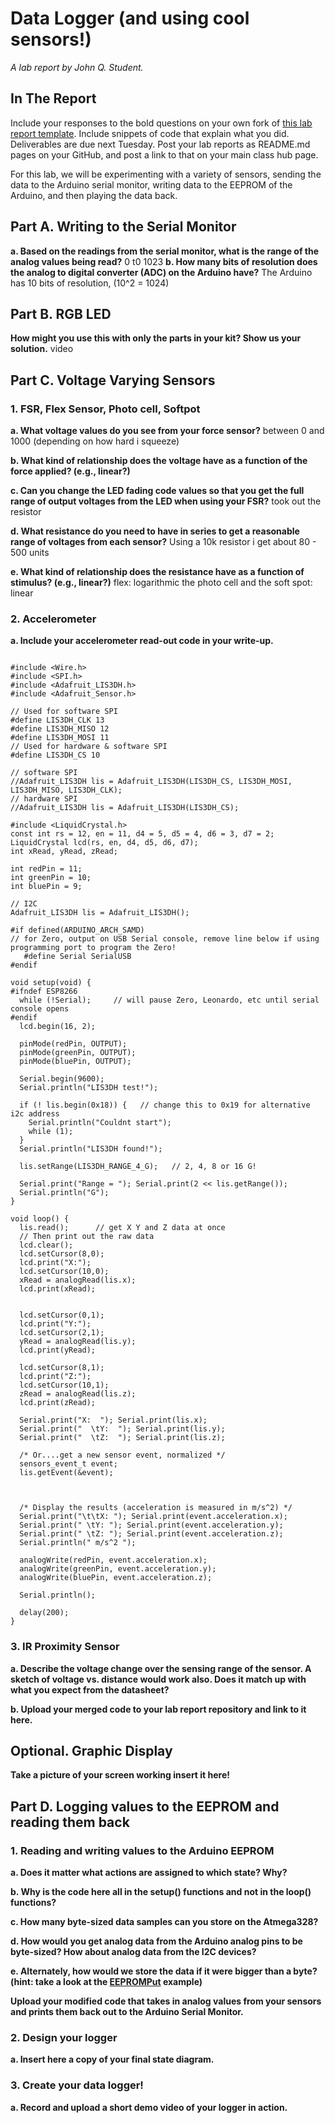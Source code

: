 # Data Logger (and using cool sensors!)

*A lab report by John Q. Student.*

## In The Report

Include your responses to the bold questions on your own fork of [this lab report template](https://github.com/FAR-Lab/IDD-Fa18-Lab2). Include snippets of code that explain what you did. Deliverables are due next Tuesday. Post your lab reports as README.md pages on your GitHub, and post a link to that on your main class hub page.

For this lab, we will be experimenting with a variety of sensors, sending the data to the Arduino serial monitor, writing data to the EEPROM of the Arduino, and then playing the data back.

## Part A.  Writing to the Serial Monitor
 
**a. Based on the readings from the serial monitor, what is the range of the analog values being read?**
 0 t0 1023
**b. How many bits of resolution does the analog to digital converter (ADC) on the Arduino have?**
The Arduino has 10 bits of resolution, (10^2 = 1024) 
## Part B. RGB LED

**How might you use this with only the parts in your kit? Show us your solution.**
video

## Part C. Voltage Varying Sensors 
 
### 1. FSR, Flex Sensor, Photo cell, Softpot

**a. What voltage values do you see from your force sensor?**
between 0 and 1000 (depending on how hard i squeeze)

**b. What kind of relationship does the voltage have as a function of the force applied? (e.g., linear?)**

**c. Can you change the LED fading code values so that you get the full range of output voltages from the LED when using your FSR?**
took out the resistor

**d. What resistance do you need to have in series to get a reasonable range of voltages from each sensor?**
Using a 10k resistor i get about 80 - 500 units




**e. What kind of relationship does the resistance have as a function of stimulus? (e.g., linear?)**
flex: logarithmic
the photo cell and the soft spot: linear


### 2. Accelerometer
 
**a. Include your accelerometer read-out code in your write-up.**
```// Basic demo for accelerometer readings from Adafruit LIS3DH

#include <Wire.h>
#include <SPI.h>
#include <Adafruit_LIS3DH.h>
#include <Adafruit_Sensor.h>

// Used for software SPI
#define LIS3DH_CLK 13
#define LIS3DH_MISO 12
#define LIS3DH_MOSI 11
// Used for hardware & software SPI
#define LIS3DH_CS 10

// software SPI
//Adafruit_LIS3DH lis = Adafruit_LIS3DH(LIS3DH_CS, LIS3DH_MOSI, LIS3DH_MISO, LIS3DH_CLK);
// hardware SPI
//Adafruit_LIS3DH lis = Adafruit_LIS3DH(LIS3DH_CS);

#include <LiquidCrystal.h>
const int rs = 12, en = 11, d4 = 5, d5 = 4, d6 = 3, d7 = 2;
LiquidCrystal lcd(rs, en, d4, d5, d6, d7);
int xRead, yRead, zRead;

int redPin = 11;
int greenPin = 10;
int bluePin = 9;

// I2C
Adafruit_LIS3DH lis = Adafruit_LIS3DH();

#if defined(ARDUINO_ARCH_SAMD)
// for Zero, output on USB Serial console, remove line below if using programming port to program the Zero!
   #define Serial SerialUSB
#endif

void setup(void) {
#ifndef ESP8266
  while (!Serial);     // will pause Zero, Leonardo, etc until serial console opens
#endif
  lcd.begin(16, 2);
  
  pinMode(redPin, OUTPUT);
  pinMode(greenPin, OUTPUT);
  pinMode(bluePin, OUTPUT); 
  
  Serial.begin(9600);
  Serial.println("LIS3DH test!");
  
  if (! lis.begin(0x18)) {   // change this to 0x19 for alternative i2c address
    Serial.println("Couldnt start");
    while (1);
  }
  Serial.println("LIS3DH found!");
  
  lis.setRange(LIS3DH_RANGE_4_G);   // 2, 4, 8 or 16 G!
  
  Serial.print("Range = "); Serial.print(2 << lis.getRange());  
  Serial.println("G");
}

void loop() {
  lis.read();      // get X Y and Z data at once
  // Then print out the raw data
  lcd.clear();
  lcd.setCursor(8,0);
  lcd.print("X:");
  lcd.setCursor(10,0);
  xRead = analogRead(lis.x);
  lcd.print(xRead);

  
  lcd.setCursor(0,1);
  lcd.print("Y:");
  lcd.setCursor(2,1);
  yRead = analogRead(lis.y);
  lcd.print(yRead);
  
  lcd.setCursor(8,1);
  lcd.print("Z:");
  lcd.setCursor(10,1);
  zRead = analogRead(lis.z);
  lcd.print(zRead);
  
  Serial.print("X:  "); Serial.print(lis.x); 
  Serial.print("  \tY:  "); Serial.print(lis.y); 
  Serial.print("  \tZ:  "); Serial.print(lis.z); 

  /* Or....get a new sensor event, normalized */ 
  sensors_event_t event; 
  lis.getEvent(&event);

  
  
  /* Display the results (acceleration is measured in m/s^2) */
  Serial.print("\t\tX: "); Serial.print(event.acceleration.x);
  Serial.print(" \tY: "); Serial.print(event.acceleration.y); 
  Serial.print(" \tZ: "); Serial.print(event.acceleration.z); 
  Serial.println(" m/s^2 ");

  analogWrite(redPin, event.acceleration.x);
  analogWrite(greenPin, event.acceleration.y);
  analogWrite(bluePin, event.acceleration.z);  

  Serial.println();
 
  delay(200); 
}
```

### 3. IR Proximity Sensor

**a. Describe the voltage change over the sensing range of the sensor. A sketch of voltage vs. distance would work also. Does it match up with what you expect from the datasheet?**

**b. Upload your merged code to your lab report repository and link to it here.**

## Optional. Graphic Display

**Take a picture of your screen working insert it here!**

## Part D. Logging values to the EEPROM and reading them back
 
### 1. Reading and writing values to the Arduino EEPROM

**a. Does it matter what actions are assigned to which state? Why?**

**b. Why is the code here all in the setup() functions and not in the loop() functions?**

**c. How many byte-sized data samples can you store on the Atmega328?**

**d. How would you get analog data from the Arduino analog pins to be byte-sized? How about analog data from the I2C devices?**

**e. Alternately, how would we store the data if it were bigger than a byte? (hint: take a look at the [EEPROMPut](https://www.arduino.cc/en/Reference/EEPROMPut) example)**

**Upload your modified code that takes in analog values from your sensors and prints them back out to the Arduino Serial Monitor.**

### 2. Design your logger
 
**a. Insert here a copy of your final state diagram.**

### 3. Create your data logger!
 
**a. Record and upload a short demo video of your logger in action.**
